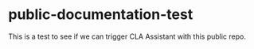 # public-documentation-test

This is a test to see if we can trigger CLA Assistant with this public repo. 
